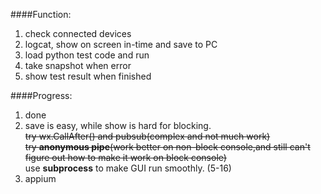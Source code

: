 ####Function:
1. check connected devices
2. logcat, show on screen in-time and save to PC
3. load python test code and run
4. take snapshot when error
5. show test result when finished

####Progress:
1. done
2. save is easy, while show is hard for blocking. <br>~~try wx.CallAfter() and pubsub(complex and not much work)~~ <br>~~try **anonymous pipe**(work better on non-block console,and still can't figure out how to make it work on block console)~~ 
   <br>use **subprocess** to make GUI run smoothly. (5-16)
3. appium
